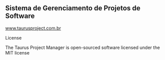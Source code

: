 ## Sistema de Gerenciamento de Projetos de Software

www.taurusproject.com.br

License

The Taurus Project Manager is open-sourced software licensed under the MIT license
